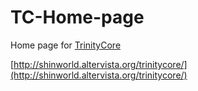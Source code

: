 TC-Home-page
============

Home page for [TrinityCore](https://github.com/TrinityCore/TrinityCore/)

[http://shinworld.altervista.org/trinitycore/](http://shinworld.altervista.org/trinitycore/)

